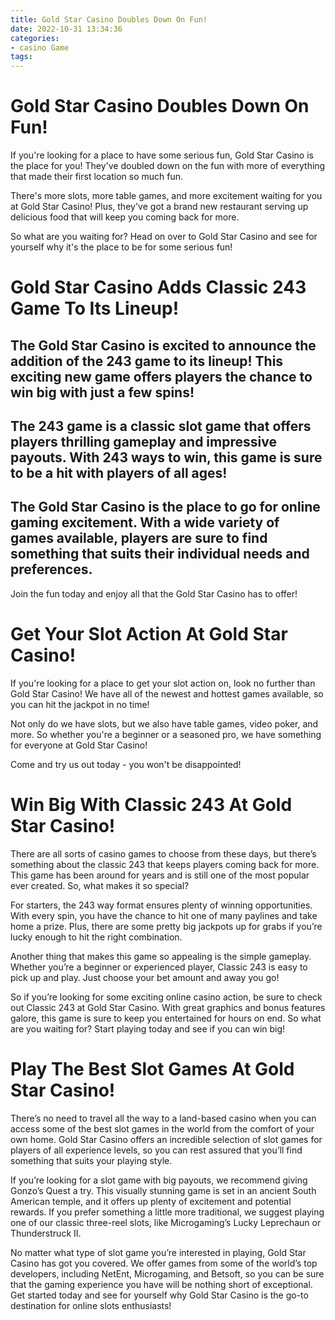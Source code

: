```yaml
---
title: Gold Star Casino Doubles Down On Fun!
date: 2022-10-31 13:34:36
categories:
- casino Game
tags:
---
```



#  Gold Star Casino Doubles Down On Fun!

If you're looking for a place to have some serious fun, Gold Star Casino is the place for you! They've doubled down on the fun with more of everything that made their first location so much fun.

There's more slots, more table games, and more excitement waiting for you at Gold Star Casino! Plus, they've got a brand new restaurant serving up delicious food that will keep you coming back for more.

So what are you waiting for? Head on over to Gold Star Casino and see for yourself why it's the place to be for some serious fun!

#  Gold Star Casino Adds Classic 243 Game To Its Lineup!

 ## The Gold Star Casino is excited to announce the addition of the 243 game to its lineup! This exciting new game offers players the chance to win big with just a few spins!

## The 243 game is a classic slot game that offers players thrilling gameplay and impressive payouts. With 243 ways to win, this game is sure to be a hit with players of all ages!

## The Gold Star Casino is the place to go for online gaming excitement. With a wide variety of games available, players are sure to find something that suits their individual needs and preferences.

Join the fun today and enjoy all that the Gold Star Casino has to offer!

#  Get Your Slot Action At Gold Star Casino!

If you're looking for a place to get your slot action on, look no further than Gold Star Casino! We have all of the newest and hottest games available, so you can hit the jackpot in no time!

Not only do we have slots, but we also have table games, video poker, and more. So whether you're a beginner or a seasoned pro, we have something for everyone at Gold Star Casino!

Come and try us out today - you won't be disappointed!

#  Win Big With Classic 243 At Gold Star Casino!

There are all sorts of casino games to choose from these days, but there’s something about the classic 243 that keeps players coming back for more. This game has been around for years and is still one of the most popular ever created. So, what makes it so special?

For starters, the 243 way format ensures plenty of winning opportunities. With every spin, you have the chance to hit one of many paylines and take home a prize. Plus, there are some pretty big jackpots up for grabs if you’re lucky enough to hit the right combination.

Another thing that makes this game so appealing is the simple gameplay. Whether you’re a beginner or experienced player, Classic 243 is easy to pick up and play. Just choose your bet amount and away you go!

So if you’re looking for some exciting online casino action, be sure to check out Classic 243 at Gold Star Casino. With great graphics and bonus features galore, this game is sure to keep you entertained for hours on end. So what are you waiting for? Start playing today and see if you can win big!

#  Play The Best Slot Games At Gold Star Casino!

There’s no need to travel all the way to a land-based casino when you can access some of the best slot games in the world from the comfort of your own home. Gold Star Casino offers an incredible selection of slot games for players of all experience levels, so you can rest assured that you’ll find something that suits your playing style.

If you’re looking for a slot game with big payouts, we recommend giving Gonzo’s Quest a try. This visually stunning game is set in an ancient South American temple, and it offers up plenty of excitement and potential rewards. If you prefer something a little more traditional, we suggest playing one of our classic three-reel slots, like Microgaming’s Lucky Leprechaun or Thunderstruck II.

No matter what type of slot game you’re interested in playing, Gold Star Casino has got you covered. We offer games from some of the world’s top developers, including NetEnt, Microgaming, and Betsoft, so you can be sure that the gaming experience you have will be nothing short of exceptional. Get started today and see for yourself why Gold Star Casino is the go-to destination for online slots enthusiasts!